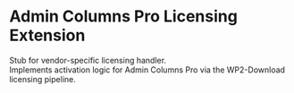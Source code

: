 # Admin Columns Pro Licensing Extension

Stub for vendor-specific licensing handler.  
Implements activation logic for Admin Columns Pro via the WP2-Download licensing pipeline.
